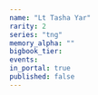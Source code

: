 ```yaml
---
name: "Lt Tasha Yar"
rarity: 2
series: "tng"
memory_alpha: ""
bigbook_tier:
events:
in_portal: true
published: false
---
```

